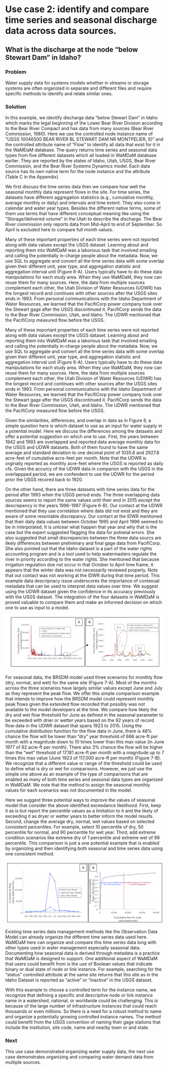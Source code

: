 # Use case 2: identify and compare time series and seasonal discharge data across data sources.   
## What is the discharge at the node “below Stewart Dam” in Idaho?   

### Problem  
Water supply data for systems models whether in streams or storage systems are often organized in separate and different files and require specific methods to identify and relate similar ones. 


### Solution   
In this example, we identify discharge data “below Stewart Dam” in Idaho which marks the legal beginning of the Lower Bear River Division according to the Bear River Compact and has data from many sources (Bear River Commission, 1980). Here we use the controlled node instance name of “USGS 10046500 BEAR RIVER BL STEWART DAM NR MONTPELIER, ID” and the controlled attribute name of “Flow” to identify all data that exist for it in the WaMDaM database. The query returns time series and seasonal data types from five different datasets which all loaded in WaMDaM database earlier. They are reported by the states of Idaho, Utah, USGS, Bear River Commission, and the Bear River Systems Dynamics model. Each data source has its own native term for the node instance and the attribute (Table C in the Appendix).   


We first discuss the time series data then we compare how well the seasonal monthly data represent flows in the site. For time series, the datasets have different aggregation statistics (e.g., cumulative monthly, average monthly or daily) and intervals and time extent. They also come in calendar and water year types. Besides the different native terms, some of them use terms that have different conceptual meaning like using the “Storage/delivered volume” in the Utah to describe the discharge. The Bear River commission only reports data from Mid-April to end of September. So April is excluded here to compare full month values.    


Many of these important properties of each time series were not reported along with data values except the USGS dataset. Learning about and reporting them into WaMDaM was a laborious task that involved emailing and calling the potentially in-charge people about the metadata. Now, we use SQL to aggregate and convert all the time series data with some overlap given their different unit, year type, and aggregation statistic and aggregation interval unit (Figure 6-A). Users typically have to do these data manipulations for each study area. When they use WaMDaM, they now can reuse them for many sources. Here, the data from multiple sources complement each other, the Utah Division of Water Resources (UDWR) has the longest record and continues with other sources after the USGS sites ends in 1993. From personal communications with the Idaho Department of Water Resources, we learned that the PacifiCorp power company took over the Stewart gage after the USGS discontinued it. PacifiCorp sends the data to the Bear River Commission, Utah, and Idaho. The UDWR mentioned that the PacifiCorp measured flow before the USGS.   


Many of these important properties of each time series were not reported along with data values except the USGS dataset. Learning about and reporting them into WaMDaM was a laborious task that involved emailing and calling the potentially in-charge people about the metadata. Now, we use SQL to aggregate and convert all the time series data with some overlap given their different unit, year type, and aggregation statistic and aggregation interval unit (Figure 6-A). Users typically have to do these data manipulations for each study area. When they use WaMDaM, they now can reuse them for many sources. Here, the data from multiple sources complement each other, the Utah Division of Water Resources (UDWR) has the longest record and continues with other sources after the USGS sites ends in 1993. From personal communications with the Idaho Department of Water Resources, we learned that the PacifiCorp power company took over the Stewart gage after the USGS discontinued it. PacifiCorp sends the data to the Bear River Commission, Utah, and Idaho. The UDWR mentioned that the PacifiCorp measured flow before the USGS.   



Given the similarities, differences, and overlap in data as in Figure 6, a simple question here is which dataset to use as an input for water supply in a potential model. Here we discuss the differences among the datasets and offer a potential suggestion on which one to use. First, the years between 1942 and 1993 are overlapped and reported data average monthly data for the USGS and UDWR datasets. Both of them found to have the same average and standard deviation to one decimal point of 1035.8 and 2927.8 acre-feet of cumulative acre-feet per month. Note that the UDWR is orginally reported as monthly acre-feet where the USGS is reported as daily cfs. Given the accurcy of the UDWR data in comparion with the USGS in the overlappped period, we are confendent to use the UDWR for the period prior the USGS recored back to 1920.    


On the other hand, there are three datasets with time series data for the period after 1993 when the USGS period ends. The three overlapping data sources seems to report the same values until their end in 2015 except the descrepency in the years 1996-1997 (Figure 6-B). Our contact at the UDWR mentioned that they use correlation where data did not exist and they are aware of some resonlable discrepancy. Our contact at the IDWR mentioned that their daily data values between October 1995 and April 1996 seemed to be in interpolated. It is unlcear what happen that year and why that is the case but the expert suggested flagging the data for potneial errors. She also suggested that small discrepancies between the three data sourcs are likely differences between preliminary and final gage data from PacifiCorp. She also pointed out that the Idaho dataset is a part of the water rights accounting program and is a tool used to help watermasters regulate the river in priority according to the water rights. She mentioned that because irrigation regulation doe not occur in that October to April time frame, it appears that the winter data was not necessarily reviewed properly. Note that out contact was not working at the IDWR during that time period. This example data descripnacy issue underscores the importance of contexual metadata that can be used to interpret data values over time. We suggest using the UDWR dataset given the confidence in its accuracy previously with the USGS dataset. The integration of the four datasets in WaMDaM is proved valuable to compare them and make an informed decision on which one to use as input to a model.    


![](https://github.com/WamdamProject/WaMDaM_UseCases/blob/master/UseCases_files/8Figures_jpg/UseCase2a.PNG)  


For seasonal data, the BRSDM model used three scenarios for monthly flow (dry, normal, and wet) for the same site (Figure 7-A). Most of the months across the three scenarios have largely similar values except June and July as they represent the peak flow. We offer this simple comparison example that intends to improve how the BRSDM model could represent monthly peak flows given the extended flow recorded that possibly was not available to the model developers at the time. We compare how likely the dry and wet flow threshold for June as defined in the seasonal parameter to be exceeded with drier or wetter years based on the 92 years of record flow data in the UDWR dataset that spans 1923 to 2015. Using the cumulative distribution function for the flow data in June, there is 48% chance the flow will be lower than “dry” year threshold of 666 acre-ft per month with a magnitude down to 10 times lower than this max value (in June 1977 of 62 acre-ft per month). There also 3% chance the flow will be higher than the “wet” threshold of 17,181 acre-ft per month with a magnitude up to 7 times this max value (June 1923 of 117,000 acre-ft per month) (Figure 7-B). We recognize that a different value or range of the threshold could be used to define what is dry or wet for comparisons. However, we just use the simple one above as an example of the type of comparisons that are enabled as many of both time series and seasonal data types are organized in WaMDaM. We note that the method to assign the seasonal monthly values for each scenarios was not documented in the model.   


Here we suggest three potential ways to improve the values of seasonal model that consider the above identified exceedance likelihood. First, keep it as is but report the percentile values as a limitation to it and the likely of exceeding it as dryer or wetter years to better inform the model results. Second, change the average dry, normal, wet values based on selected consistent percentiles. For example, select 10 percentile of dry, 50 percentile for normal, and 90 percentile for wet year. Third, add extreme condition scenarios like extreme dry of 1 percentile and extreme wet of 99 percentile. This comparison is just a one potential example that is enabled by organizing and then identifying both seasonal and time series data using one consistent method.

![](https://github.com/WamdamProject/WaMDaM_UseCases/blob/master/UseCases_files/8Figures_jpg/UseCase2b.PNG)   

Existing time series data management methods like the Observation Data Model can already organize the different time series data used here. WaMDaM here can organize and compare this time series data long with other types used in water management especially seasonal data. Documenting how seasonal data is derived through metadata is a practice that WaMDaM is designed to support. One additional aspect of WaMDaM that users could benefit from is the use of Boolean values that indicate binary or dual state of node or link instance. For example, searching for the “status” controlled attribute at the same site returns that this site as in the Idaho Dataset is reported as “active” or “inactive” in the USGS dataset.    


With this example to choose a controlled term for the instance name, we recognize that defining a specific and descriptive node or link instance name in a watershed, national, or worldwide could be challenging. This is because of the large number of infrastructure instances that could reach thousands or even millions. So there is a need for a robust method to name and organize a potentially growing controlled instance names. The method could benefit from the USGS convention of naming their gage stations that include the institution, site code, name and nearby town or and state. 

### Next   
This use case demonstrated organizing water supply data, the next use case demonstrates organizing and comparing water demand data from multiple sources. 


